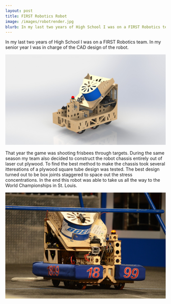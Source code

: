 ```yaml
---
layout: post
title: FIRST Robotics Robot
image: /images/robotrender.jpg
blurb: In my last two years of High School I was on a FIRST Robotics team. In my senior year I was in charge of the CAD design of the robot.
---
```


In my last two years of High School I was on a FIRST Robotics team. In my senior year I was in charge of the CAD design of the robot.

![CAD Design](/images/robotrender.jpg)

That year the game was shooting frisbees through targets. During the same season my team also decided to construct the robot chassis entirely out of laser cut plywood. To find the best method to make the chassis took several ittereations of a plywood square tube design was tested. The best design turned out to be box joints staggered to space out the stress concentrations. In the end this robot was able to take us all the way to the World Championships in St. Louis.

![Woodchuck](/images/robotpicture.jpg)
